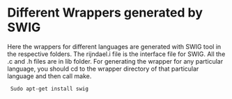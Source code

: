 Different Wrappers generated by SWIG
======================================
Here the wrappers for different languages are generated with SWIG tool in the respective folders.
The rijndael.i file is the interface file for SWIG. All the .c and .h files are in lib folder.
For generating the wrapper for any particular language, you should cd to the wrapper directory of that particular language and then call make.


<code> Sudo apt-get install swig </code>
